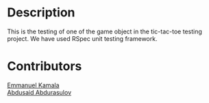 # Description
This is the testing of one of the game object in the tic-tac-toe testing project. We have used RSpec unit testing framework.

# Contributors
<a href="http://github.com/emmanuelkamala">Emmanuel Kamala</a><br>
<a href="https://github.com/Abdusaid10">Abdusaid Abdurasulov</a>

